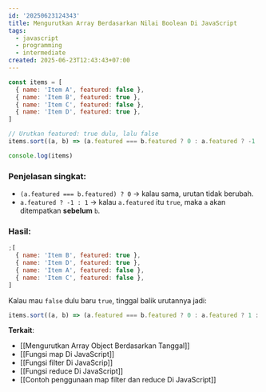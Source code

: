 ```yaml
---
id: '20250623124343'
title: Mengurutkan Array Berdasarkan Nilai Boolean Di JavaScript
tags:
  - javascript
  - programming
  - intermediate
created: 2025-06-23T12:43:43+07:00
---
```


```javascript
const items = [
  { name: 'Item A', featured: false },
  { name: 'Item B', featured: true },
  { name: 'Item C', featured: false },
  { name: 'Item D', featured: true },
]

// Urutkan featured: true dulu, lalu false
items.sort((a, b) => (a.featured === b.featured ? 0 : a.featured ? -1 : 1))

console.log(items)
```

### Penjelasan singkat:

- `(a.featured === b.featured) ? 0` → kalau sama, urutan tidak berubah.
- `a.featured ? -1 : 1` → kalau `a.featured` itu `true`, maka `a` akan ditempatkan **sebelum** `b`.

### Hasil:

```js
;[
  { name: 'Item B', featured: true },
  { name: 'Item D', featured: true },
  { name: 'Item A', featured: false },
  { name: 'Item C', featured: false },
]
```

Kalau mau `false` dulu baru `true`, tinggal balik urutannya jadi:

```js
items.sort((a, b) => (a.featured === b.featured ? 0 : a.featured ? 1 : -1))
```

**Terkait**:

- [[Mengurutkan Array Object Berdasarkan Tanggal]]
- [[Fungsi map Di JavaScript]]
- [[Fungsi filter Di JavaScrip]]
- [[Fungsi reduce Di JavaScript]]
- [[Contoh penggunaan map filter dan reduce Di JavaScript]]
